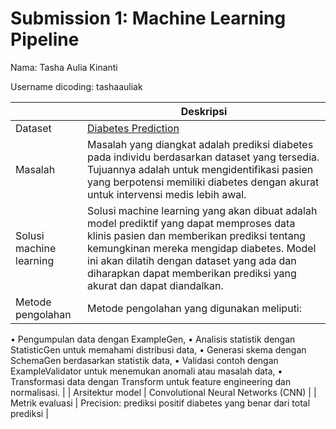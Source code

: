 # Submission 1: Machine Learning Pipeline
Nama: Tasha Aulia Kinanti

Username dicoding: tashaauliak

| | Deskripsi |
| ----------- | ----------- |
| Dataset | [Diabetes Prediction]((https://www.kaggle.com/datasets/iammustafatz/diabetes-prediction-dataset)) |
| Masalah | Masalah yang diangkat adalah prediksi diabetes pada individu berdasarkan dataset yang tersedia. Tujuannya adalah untuk mengidentifikasi pasien yang berpotensi memiliki diabetes dengan akurat untuk intervensi medis lebih awal. |
| Solusi machine learning | Solusi machine learning yang akan dibuat adalah model prediktif yang dapat memproses data klinis pasien dan memberikan prediksi tentang kemungkinan mereka mengidap diabetes. Model ini akan dilatih dengan dataset yang ada dan diharapkan dapat memberikan prediksi yang akurat dan dapat diandalkan. |
| Metode pengolahan | Metode pengolahan yang digunakan meliputi:
• Pengumpulan data dengan ExampleGen,
• Analisis statistik dengan StatisticGen untuk memahami distribusi data,
• Generasi skema dengan SchemaGen berdasarkan statistik data,
• Validasi contoh dengan ExampleValidator untuk menemukan anomali atau masalah data,
• Transformasi data dengan Transform untuk feature engineering dan normalisasi. |
| Arsitektur model | Convolutional Neural Networks (CNN) |
| Metrik evaluasi | Precision: prediksi positif diabetes yang benar dari total prediksi |
